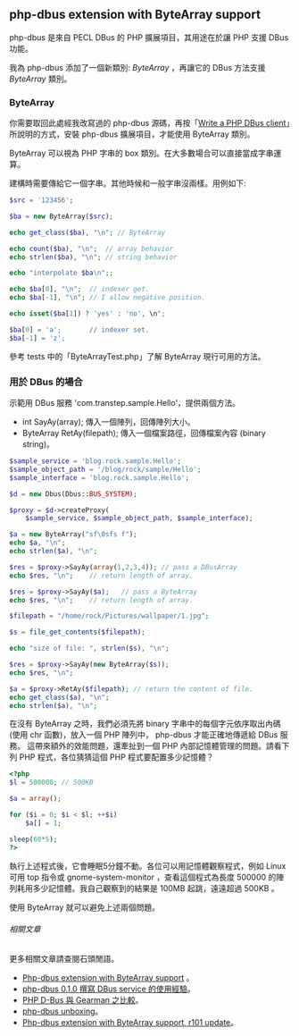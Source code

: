 php-dbus extension with ByteArray support
-----------------------------------------

php-dbus 是來自 PECL DBus 的 PHP 擴展項目，其用途在於讓 PHP 支援 DBus 功能。

我為 php-dbus 添加了一個新類別: *ByteArray* ，再讓它的 DBus 方法支援 *ByteArray* 類別。

### ByteArray

你需要取回此處經我改寫過的 php-dbus 源碼，再按「[Write a PHP DBus client](http://rocksaying.tw/archives/2010/Write%20a%20PHP%20DBus%20client.html)」所說明的方式，安裝 php-dbus 擴展項目，才能使用 ByteArray 類別。

ByteArray 可以視為 PHP 字串的 box 類別。在大多數場合可以直接當成字串運算。

建構時需要傳給它一個字串。其他時候和一般字串沒兩樣。用例如下:

```php
$src = '123456';

$ba = new ByteArray($src);

echo get_class($ba), "\n"; // ByteArray

echo count($ba), "\n";  // array behavior
echo strlen($ba), "\n"; // string behavior

echo "interpolate $ba\n";;

echo $ba[0], "\n";  // indexer get.
echo $ba[-1], "\n"; // I allow negative position.

echo isset($ba[1]) ? 'yes' : 'no', \n";

$ba[0] = 'a';       // indexer set.
$ba[-1] = 'z';
```

參考 tests 中的「ByteArrayTest.php」了解 ByteArray 現行可用的方法。

### 用於 DBus 的場合

示範用 DBus 服務 'com.transtep.sample.Hello'，提供兩個方法。

* int SayAy(array); 傳入一個陣列，回傳陣列大小。
* ByteArray RetAy(filepath); 傳入一個檔案路徑，回傳檔案內容 (binary string)。

```php
$sample_service = 'blog.rock.sample.Hello';
$sample_object_path = '/blog/rock/sample/Hello';
$sample_interface = 'blog.rock.sample.Hello';

$d = new Dbus(Dbus::BUS_SYSTEM);

$proxy = $d->createProxy(
    $sample_service, $sample_object_path, $sample_interface);

$a = new ByteArray("sf\0sfs f");
echo $a, "\n";
echo strlen($a), "\n";

$res = $proxy->SayAy(array(1,2,3,4)); // pass a DBusArray
echo $res, "\n";    // return length of array.

$res = $proxy->SayAy($a);   // pass a ByteArray
echo $res, "\n";    // return length of array.

$filepath = "/home/rock/Pictures/wallpaper/1.jpg";

$s = file_get_contents($filepath);

echo "size of file: ", strlen($s), "\n";

$res = $proxy->SayAy(new ByteArray($s));
echo $res, "\n";

$a = $proxy->RetAy($filepath); // return the content of file.
echo get_class($a), "\n";
echo strlen($a), "\n";
```

在沒有 ByteArray 之時，我們必須先將 binary 字串中的每個字元依序取出內碼(使用 chr 函數)，放入一個 PHP 陣列中， php-dbus 才能正確地傳遞給 DBus 服務。 這帶來額外的效能問題，還牽扯到一個 PHP 內部記憶體管理的問題。請看下列 PHP 程式，各位猜猜這個 PHP 程式要配置多少記憶體？

```php
<?php
$l = 500000; // 500KB

$a = array();

for ($i = 0; $i < $l; ++$i)
    $a[] = 1;

sleep(60*5);
?>
```

執行上述程式後，它會睡眠5分鐘不動。各位可以用記憶體觀察程式，例如 Linux 可用 top 指令或 gnome-system-monitor ，查看這個程式為長度 500000 的陣列耗用多少記憶體。我自己觀察到的結果是 100MB 起跳，遠遠超過 500KB 。

使用 ByteArray 就可以避免上述兩個問題。

###### 相關文章

更多相關文章請查閱石頭閒語。

* [Php-dbus extension with ByteArray support](http://rocksaying.tw/archives/2013/Php-dbus%20extension%20with%20ByteArray%20support.html) 。
* [php-dbus 0.1.0 撰寫 DBus service 的使用經驗](http://rocksaying.tw/archives/2010/php-dbus%200.1.0%20%E6%92%B0%E5%AF%AB%20DBus%20service%20%E7%9A%84%E4%BD%BF%E7%94%A8%E7%B6%93%E9%A9%97.html)。
* [PHP D-Bus 與 Gearman 之比較](http://rocksaying.tw/archives/2010/PHP%20D-Bus%20%E8%88%87%20Gearman%20%E4%B9%8B%E6%AF%94%E8%BC%83.html)。
* [php-dbus unboxing](http://rocksaying.tw/archives/2011/php-dbus%20unboxing.html)。
* [Php-dbus extension with ByteArray support, r101 update](http://rocksaying.tw/archives/2013/Php-dbus%20extension%20with%20ByteArray%20support%2C%20r101_r108%20update.html)。
